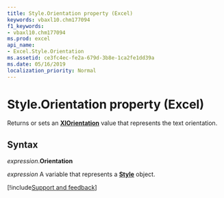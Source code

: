 ```yaml
---
title: Style.Orientation property (Excel)
keywords: vbaxl10.chm177094
f1_keywords:
- vbaxl10.chm177094
ms.prod: excel
api_name:
- Excel.Style.Orientation
ms.assetid: ce3fc4ec-fe2a-679d-3b8e-1ca2fe1dd39a
ms.date: 05/16/2019
localization_priority: Normal
---
```



# Style.Orientation property (Excel)

Returns or sets an **[XlOrientation](Excel.XlOrientation.md)** value that represents the text orientation.


## Syntax

_expression_.**Orientation**

_expression_ A variable that represents a **[Style](Excel.Style.md)** object.




[!include[Support and feedback](~/includes/feedback-boilerplate.md)]